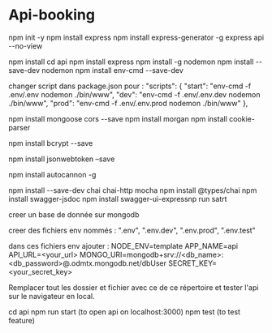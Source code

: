 # Api-booking

npm init -y
npm install express
npm install express-generator -g
express api --no-view

npm install
cd api
npm install express
npm install -g nodemon
npm install --save-dev nodemon
npm install env-cmd --save-dev

changer script dans package.json pour : 
  "scripts": {
    "start": "env-cmd -f .env/.env nodemon ./bin/www",
    "dev": "env-cmd -f .env/.env.dev nodemon ./bin/www",
    "prod": "env-cmd -f .env/.env.prod nodemon ./bin/www"
  },

npm install mongoose cors --save
npm install morgan
npm install cookie-parser

npm install bcrypt --save

npm install jsonwebtoken –save

npm install autocannon -g

npm install --save-dev chai chai-http mocha
npm install @types/chai
npm install swagger-jsdoc
npm install swagger-ui-expressnp run satrt

creer un base de donnée sur mongodb 

creer des fichiers env nommés : ".env", ".env.dev", ".env.prod", ".env.test"

dans ces fichiers env ajouter :
NODE_ENV=template
APP_NAME=api
API_URL=<your_url>
MONGO_URI=mongodb+srv://<db_name>:<db_password>@<clusterName>.odmtx.mongodb.net/dbUser
SECRET_KEY=<your_secret_key>

Remplacer tout les dossier et fichier avec ce de ce répertoire et tester l'api sur le navigateur en local.

cd api
npm run start (to open api on localhost:3000)
npm test (to test feature)
